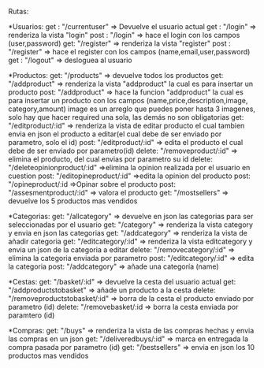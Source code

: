 Rutas:

\*Usuarios:
get : "/currentuser" => Devuelve el usuario actual
get : "/login" => renderiza la vista "login"
post : "/login" => hace el login con los campos (user,password)
get: "/register" => renderiza la vista "register"
post : "/register" => hace el register con los campos (name,email,user,password)
get : "/logout" => desloguea al usuario

\*Productos:
get: "/products" => devuelve todos los productos
get: "/addproduct" => renderiza la vista "addproduct" la cual es para insertar un producto
post: "/addproduct" => hace la funcion "addproduct" la cual es para insertar un producto con los campos (name,price,description,image,
category,amount) image es un arreglo que puedes poner hasta 3 imagenes, solo hay que hacer required una sola, las demás no son obligatorias
get: "/editproduct/:id" => renderiza la vista de editar producto el cual tambien envia en json el producto a editar(el cual debe de ser enviado por parametro, solo el id)
post: "/editproduct/:id" => edita el producto el cual debe de ser enviado por parametro(id)
delete: "/removeproduct/:id" => elimina el producto, del cual envias por parametro su id
delete: "/deleteopinionproduct/:id" =>elimina la opinion realizada por el usuario en cuestion
post: "/editopineproduct/:id" =>edita la opinion del producto
post: "/opineproduct/:id =>Opinar sobre el producto
post: "/assesmentproduct/:id" => valora el producto
get: "/mostsellers" => devuelve los 5 productos mas vendidos

\*Categorias:
get: "/allcategory" => devuelve en json las categorias para ser seleccionadas por el usuario
get: "/category" => renderiza la vista category y envia en json las categorias
get: "/addcategory" => renderiza la vista de añadir categoria
get: "/editcategory/:id" => renderiza la vista editcategory y envia un json de la categoria a editar
delete: "/removecategory/:id" => elimina la categoria enviada por parametro
post: "/editcategory/:id" => edita la categoria
post: "/addcategory" => añade una categoría (name)

\*Cestas:
get: "/basket/:id" => devuelve la cesta del usuario actual
get: "/addproductstobasket" => añade un producto a la cesta
delete: "/removeproductstobasket/:id" => borra de la cesta el producto enviado por parametro (id)
delete: "/removebasket/:id => borra la cesta enviada por paramtero (id)

\*Compras:
get: "/buys" => renderiza la vista de las compras hechas y envia las compras en un json
get: "/deliveredbuys/:id" => marca en entregada la compra pasada por parametro (id)
get: "/bestsellers" => envia en json los 10 productos mas vendidos
